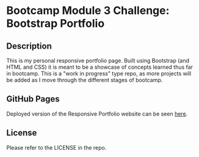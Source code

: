 # Bootcamp Module 3 Challenge: Bootstrap Portfolio

## Description

This is my personal responsive portfolio page. Built using Bootstrap (and HTML and CSS) it is meant to be a showcase of concepts learned thus far in bootcamp. This is a "work in progress" type repo, as more projects will be added as I move through the different stages of bootcamp.

## GitHub Pages

Deployed version of the Responsive Portfolio website can be seen [here](https://vcdsc.github.io/bootstrap-portfolio/).

## License

Please refer to the LICENSE in the repo.

